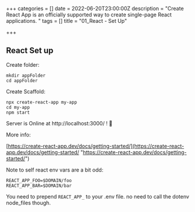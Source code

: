 +++
categories = []
date = 2022-06-20T23:00:00Z
description = "Create React App is an officially supported way to create single-page React applications. "
tags = []
title = "01_React  - Set Up"

+++
## React Set up

Create folder:

    mkdir appFolder
    cd appFolder

Create Scaffold:

    npx create-react-app my-app
    cd my-app
    npm start

Server is Online at http://localhost:3000/ !  🎉 

More info:

[https://create-react-app.dev/docs/getting-started/](https://create-react-app.dev/docs/getting-started/ "https://create-react-app.dev/docs/getting-started/")

Note to self react env vars are a bit odd:

    REACT_APP_FOO=$DOMAIN/foo
    REACT_APP_BAR=$DOMAIN/bar

You need to prepend <code>REACT_APP_</code> to your .env file. no need to call the dotenv node_files though.